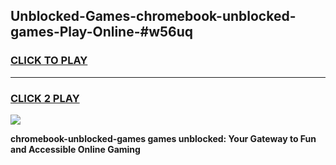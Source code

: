 
## Unblocked-Games-chromebook-unblocked-games-Play-Online-#w56uq
<h3>
<a href="https://premium.freeplayer.one?title=chromebook-unblocked-games&ref=27F">CLICK TO PLAY</a></h3>
<hr>

<h3>
<a href="https://premium.freeplayer.one?title=chromebook-unblocked-games&ref=27F">CLICK 2 PLAY</a>
  
</h3>

<a href="https://premium.freeplayer.one?title=chromebook-unblocked-games&ref=27F"><img src="https://clearcache.store/games.png"></a>


**chromebook-unblocked-games games unblocked: Your Gateway to Fun and Accessible Online Gaming**
